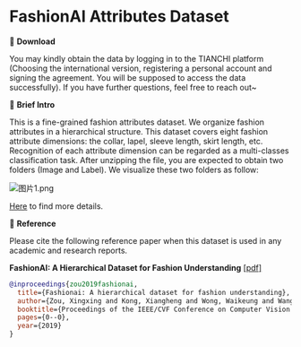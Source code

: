 # FashionAI Attributes Dataset


🖤 **Download**

You may kindly obtain the data by logging in to the TIANCHI platform (Choosing the international version, registering a personal account and signing the agreement. You will be supposed to access the data successfully). If you have further questions, feel free to reach out~

🖤 **Brief Intro**

This is a fine-grained fashion attributes dataset. We organize fashion attributes in a hierarchical structure. This dataset covers eight fashion attribute dimensions: the collar, lapel, sleeve length, skirt length, etc. Recognition of each attribute dimension can be regarded as a multi-classes classification task. After unzipping the file, you are expected to obtain two folders (Image and Label). We visualize these two folders as follow:


![图片1.png](https://i.loli.net/2021/06/25/B7zQFrTUa2HOp4L.png)

[Here](https://tianchi.aliyun.com/competition/entrance/231649/information?lang=en-us) to find more details. 

🖤 **Reference**

Please cite the following reference paper when this dataset is used in any academic and research reports.

**FashionAI: A Hierarchical Dataset for Fashion Understanding** [[pdf]](http://openaccess.thecvf.com/content_CVPRW_2019/papers/FFSS-USAD/Zou_FashionAI_A_Hierarchical_Dataset_for_Fashion_Understanding_CVPRW_2019_paper.pdf)

```bib
@inproceedings{zou2019fashionai,
  title={Fashionai: A hierarchical dataset for fashion understanding},
  author={Zou, Xingxing and Kong, Xiangheng and Wong, Waikeung and Wang, Congde and Liu, Yuguang and Cao, Yang},
  booktitle={Proceedings of the IEEE/CVF Conference on Computer Vision and Pattern Recognition Workshops},
  pages={0--0},
  year={2019}
}
```
